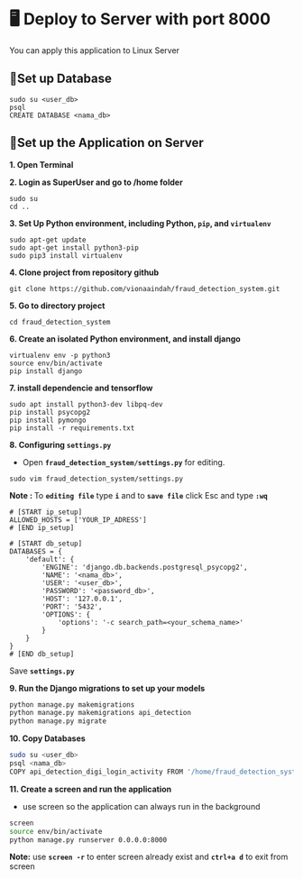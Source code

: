 # 🖥️ Deploy to Server with port 8000

You can apply this application to Linux Server

## 📌Set up Database
```bass
sudo su <user_db>
psql
CREATE DATABASE <nama_db>
```

## 📌Set up the Application on Server

**1. Open Terminal**

**2. Login as SuperUser and go to /home folder**

```bass
sudo su
cd ..
```

**3. Set Up Python environment, including Python, `pip`, and `virtualenv`**

```bass
sudo apt-get update
sudo apt-get install python3-pip
sudo pip3 install virtualenv
```

**4. Clone project from repository github**

```bass
git clone https://github.com/vionaaindah/fraud_detection_system.git
```

**5. Go to directory project**

```bass
cd fraud_detection_system
```

**6. Create an isolated Python environment, and install django**

```bass
virtualenv env -p python3
source env/bin/activate
pip install django
```

**7. install dependencie and tensorflow**

```bass
sudo apt install python3-dev libpq-dev
pip install psycopg2
pip install pymongo
pip install -r requirements.txt
```

**8. Configuring **`settings.py`****

- Open **`fraud_detection_system/settings.py`** for editing.

```bass
sudo vim fraud_detection_system/settings.py
```

<b>Note : </b> To **`editing file`**  type **`i`** and to **`save file`** click Esc and type **`:wq`**

```
# [START ip_setup]
ALLOWED_HOSTS = ['YOUR_IP_ADRESS']
# [END ip_setup]

# [START db_setup]
DATABASES = {
    'default': {
        'ENGINE': 'django.db.backends.postgresql_psycopg2',
        'NAME': '<nama_db>',
        'USER': '<user_db>',
        'PASSWORD': '<password_db>',
        'HOST': '127.0.0.1',
        'PORT': '5432',
        'OPTIONS': {
            'options': '-c search_path=<your_schema_name>'
        }
    }
}
# [END db_setup]
```

Save **`settings.py`**


**9. Run the Django migrations to set up your models**

```bash
python manage.py makemigrations
python manage.py makemigrations api_detection
python manage.py migrate
```

**10. Copy Databases**
```bash
sudo su <user_db>
psql <nama_db>
COPY api_detection_digi_login_activity FROM '/home/fraud_detection_system/test_db.csv' DELIMITER '|' CSV HEADER;
```

**11. Create a screen and run the application**

- use screen so the application can always run in the background

```bash
screen
source env/bin/activate
python manage.py runserver 0.0.0.0:8000
```

<b>Note:</b> use **`screen -r`** to enter screen already exist and **`ctrl+a d`** to exit from screen
